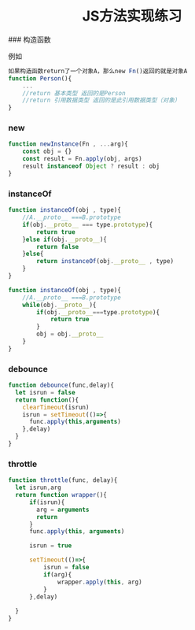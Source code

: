 <h1 align='center'>JS方法实现练习</h1>
### 构造函数

例如

```javascript
如果构造函数return了一个对象A，那么new Fn()返回的就是对象A
function Person(){
	...
	//return 基本类型 返回的是Person
	//return 引用数据类型 返回的是此引用数据类型（对象）
}
```



### new

```javascript
function newInstance(Fn , ...arg){
	const obj = {}
	const result = Fn.apply(obj, args)
	result instanceof Object ? result : obj
}
```

### instanceOf

```javascript
function instanceOf(obj , type){
	//A.__proto__ ===B.prototype
    if(obj.__proto__ === type.prototype){
        return true
    }else if(obj.__proto__){
        return false
    }else{
        return instanceOf(obj.__proto__ , type)
    }
}
```

```javascript
function instanceOf(obj , type){
	//A.__proto__ ===B.prototype
    while(obj.__proto__){
    	if(obj.__proto__===type.prototype){
            return true
        }      
        obj = obj.__proto__
    }
}
```

### debounce

```javascript
function debounce(func,delay){
  let isrun = false
  return function(){
    clearTimeout(isrun)
    isrun = setTimeout(()=>{
      func.apply(this,arguments)
    },delay)
  }
}
```

### throttle

```javascript
function throttle(func, delay){
  let isrun,arg
  return function wrapper(){
      if(isrun){
        arg = arguments
        return 
      }
      func.apply(this, arguments)

      isrun = true

      setTimeout(()=>{
          isrun = false
          if(arg){
              wrapper.apply(this, arg)
          }
      },delay)
      
  }
}
```

